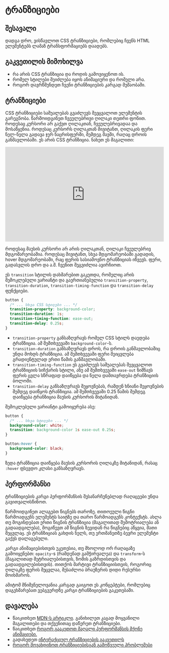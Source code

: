 # ტრანზიციები

## შესავალი

დადგა დრო, ვისწავლოთ CSS ტრანზიციები, რომლებიც ჩვენს HTML ელემენტებს ლამაზ ტრანსფორმაციებს დაადებს.

## გაკვეთილის მიმოხილვა

- რა არის CSS ტრანზიცია და როდის გამოვიყენოთ ის.
- რომელ სტილები შეიძლება იყოს ანიმაციური და რომელი არა.
- როგორ დავრწმუნდეთ ჩვენი ტრანზიციების კარგად მუშაობაში.

## ტრანზიციები

CSS ტრანზიციები საშუალებას გვაძლევს შევცვალოთ ელემენტის გარეგნობა. წარმოიდგინეთ ჩვეულებრივი ღილაკი თეთრი ფონით. როდესაც კურსორი არ გაქვთ ღილაკთან, ჩვეულებრივადაა და მოსაწყენია. როდესაც კურსორს ღილაკთან მივიტანთ, ღილაკის ფერი ნელ-ნელა გადავა ჯერ ნაცრისფერში, შემდეგ შავში, რაღაც დროის განმავლობაში. ეს არის CSS ტრანზიცია. ნახეთ ეს მაგალითი:

<iframe height="300" style="width: 100%;" scrolling="no" title="CSS Transition (longhand)" src="https://codepen.io/xazy/embed/gOyobvo?default-tab=html%2Cresult&theme-id=dark" frameborder="no" loading="lazy" allowtransparency="true" allowfullscreen="true">
  See the Pen <a href="https://codepen.io/xazy/pen/gOyobvo">
  CSS Transition (longhand)</a> by XazyProject (<a href="https://codepen.io/xazy">@xazy</a>)
  on <a href="https://codepen.io">CodePen</a>.
</iframe>

როდესაც მაუსის კურსორი არ არის ღილაკთან, ღილაკი ჩვეულებრივ მდგომარეობაშია. როდესაც მივიტანთ, სხვა მდგომარეობაში გადადის, hover მდგომარეობაში, რაც ფერის სასიამოვნო ტრანზიციას იწვევს. ფერი, გადასვლის დრო და ა.შ. ჩვენით შეგვიძლია ავირჩიოთ.

ეს `transition` სტილის დახმარებით გაკეთდა, რომელიც არის შემოკლებული ვარიანტი და გაერთიანებულია `transition-property`, `transition-duration`, `transition-timing-function` და `transition-delay` ფუნქციები.

```css
button {
  /* ... სხვა CSS სტილები ... */
  transition-property: background-color;
  transition-duration: 1s;
  transition-timing-function: ease-out;
  transition-delay: 0.25s;
}
```

- `transition-property` განსაზღვრავს რომელ CSS სტილს დაედება ტრანზიცია. ამ შემთხვევაში `background-color`-ს.
- `transition-duration` განსაზღვრავს დროს, რა დროის განმავლობაშიც უნდა მოხდს ტრანზიცია. ამ შემთხვევაში ფერი შეიცვლება გრადიენტულად ერთი წამის განმავლობაში.
- `transition-timing-function` ეს გვაძლევს საშუალებას შევცვალოთ ტრანზიციის სიჩქარის სტილი, ანუ ამ შემთხვევაში `ease-out` ნიშნავს ფერის ცვლა სწრაფად დაიწყება და ნელა დამთავრდება ტრანზიციის ბოლოში.
- `transition-delay` განსაზღვრავს შეყოვნებას, რამდენ ხნიანი შეყოვნების შემდეგ დაიწყოს ტრანზიცია. ამ შემთხვევაში 0.25 წამის შემდეგ დაიწყება ტრანზიცია მაუსის კურსორის მიტანიდან.

შემოკლებული ვარიანტი გამოიყურება ასე:

```css
button {
  /* ... სხვა სტილები ... */
  background-color: white;
  transition: background-color 1s ease-out 0.25s;
}

button:hover {
  background-color: black;
}
```

ზედა ტრანზიცია დაიწყება მაუსის კურსორის ღილაკზე მიტანიდან, რასაც `:hover` ფსევდო კლასი განსაზღვრავს.

## პერფორმანსი

ტრანზიციების კარგი პერფორმანსის შესანარჩუნებლად რაღაცეები უნდა გავითვალისწინოთ.

წარმოიდგინეთ ალაგებთ წიგნებს თაროზე. თითოეული წიგნი წარმოადგენს ელემენტს საიტზე და თარო წარმოადგენს კონტექსტს. ახლა თუ მოგინდებათ ერთი წიგნის ტრანზიცია (მაგალითად შემოტრიალება ან გადაადგილება), მოგიწევთ ამ წიგნის ზევიდან რა წიგნებიც აწყვია, მათი შეცვლაც. ეს ტრანზიციას გახდის ნელს, თუ ერთმანეთზე ბევრი ელემენტი გაქვს დალაგებული.

კარგი ანიმაციებისთვის უკეთესია, თუ მხოლოდ ორ რაღაცაზე გამოიყენებთ: `opacity`-s (რამდენად გამჭირვალეა) და `transform`-ს (მაგალითად შეტრიალებისთვის, ზომის გაზრდისთვის და გადაადგილებისთვის). თითქოს მარტივი ტრანზიციისთვის, როგორიც ღილაკზე ფერის შეცვლაა, შესაძლოა ბრაუზერის დიდი რესურსი მოიხმაროს.

ამიტომ მნიშვნელოვანია კარგად გაიგოთ ეს კონცეპტები, რომლებიც დაგეხმარებათ ვებგვერდზე კარგი ტრანზიციების გაკეთებაში.

## დავალება

<div className="homework">

- წაიკითხეთ [MDN-ს არტიკლი](https://developer.mozilla.org/en-US/docs/Web/CSS/CSS_Transitions/Using_CSS_transitions). განიხილეთ კაგად მოყვანილი მაგალითები და თქვენითაც დაწერეთ ტრანზიციები.
- წაიკითხეთ [როგორ გააკეთოთ მაღალი პერფორმანსის მქონე ანიმაციები.](https://web.dev/articles/animations-guide)
- გადახედეთ [ინტერაქციულ ტრანზიციების გაკვეთილს](https://www.joshwcomeau.com/animation/css-transitions/)
- [როგორ მოვახდინოთ ტრანზიციებისგან გამოწვეული პრობლემები](https://dzhavat.github.io/2021/02/18/debugging-layout-repaint-issues-triggered-by-css-transition.html)

</div>